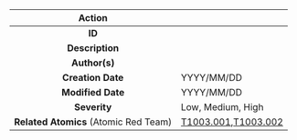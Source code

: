 | Action            |                                                                                                      |
|:-----------------:|:-----------------------------------------------------------------------------------------------------|
|**ID**          |            |
|**Description**   |            |
|**Author(s)**     |            |
|**Creation Date** | YYYY/MM/DD |
|**Modified Date** | YYYY/MM/DD |
|**Severity**      | Low, Medium, High  |
|**Related Atomics** (Atomic Red Team) |[T1003.001](https://github.com/redcanaryco/atomic-red-team/blob/master/atomics/T1003.001/T1003.001.md),[T1003.002](https://github.com/redcanaryco/atomic-red-team/blob/master/atomics/T1003.002/T1003.002.md)|




